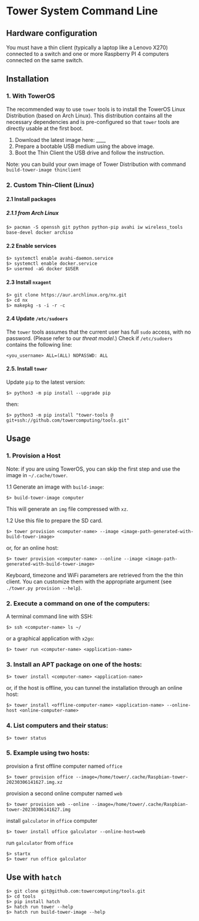 # Tower System Command Line

## Hardware configuration

You must have a thin client (typically a laptop like a Lenovo X270) connected to a switch and one or more Raspberry PI 4 computers connected on the same switch.

## Installation

### 1. With TowerOS

The recommended way to use  `tower` tools is to install the TowerOS Linux Distribution (based on Arch Linux). This distribution contains all the necessary dependencies and is pre-configured so that `tower` tools are directly usable at the first boot.
1. Download the latest image here: ____
2. Prepare a bootable USB medium using the above image.
3. Boot the Thin Client the USB drive and follow the instruction.

Note: you can build your own image of Tower Distribution with command `build-tower-image thinclient`

### 2. Custom Thin-Client (Linux)

#### 2.1 Install packages

##### 2.1.1 from Arch Linux
```
$> pacman -S openssh git python python-pip avahi iw wireless_tools base-devel docker archiso
```

#### 2.2 Enable services

```
$> systemctl enable avahi-daemon.service
$> systemctl enable docker.service
$> usermod -aG docker $USER
```

#### 2.3 Install `nxagent`

```
$> git clone https://aur.archlinux.org/nx.git
$> cd nx
$> makepkg -s -i -r -c
```

#### 2.4 Update `/etc/sudoers`

The `tower` tools assumes that the current user has full `sudo` access, with no password. (Please refer to our *threat model*.)
Check if `/etc/sudoers` contains the following line:

```
<you_username> ALL=(ALL) NOPASSWD: ALL
```

#### 2.5. Install `tower`

Update `pip` to the latest version:

```
$> python3 -m pip install --upgrade pip
```

then:

```
$> python3 -m pip install "tower-tools @ git+ssh://github.com/towercomputing/tools.git"
```

## Usage

### 1. Provision a Host

Note: if you are using TowerOS, you can skip the first step and use the image in `~/.cache/tower`.

1.1 Generate an image with `build-image`:

```
$> build-tower-image computer
```

This will generate an `img` file compressed with `xz`.

1.2 Use this file to prepare the SD card.

```
$> tower provision <computer-name> --image <image-path-generated-with-build-tower-image>
```

or, for an online host:

```
$> tower provision <computer-name> --online --image <image-path-generated-with-build-tower-image>
```

Keyboard, timezone and WiFi parameters are retrieved from the the thin client. You can customize them with the appropriate argument (see `./tower.py provision --help`).

### 2. Execute a command on one of the computers:

A terminal command line with SSH:

```
$> ssh <computer-name> ls ~/
```

or a graphical application with `x2go`:

```
$> tower run <computer-name> <application-name>
```

###  3. Install an APT package on one of the hosts:

```
$> tower install <computer-name> <application-name>
```

or, if the host is offline, you can tunnel the installation through an online host:

```
$> tower install <offline-computer-name> <application-name> --online-host <online-computer-name> 
```

### 4. List computers and their status:

```
$> tower status
```

### 5. Example using two hosts:

provision a first offline computer named `office`

```
$> tower provision office --image=/home/tower/.cache/Raspbian-tower-20230306141627.img.xz
```

provision a second online computer named `web`

```
$> tower provision web --online --image=/home/tower/.cache/Raspbian-tower-20230306141627.img
```

install `galculator` in `office` computer

```
$> tower install office galculator --online-host=web
```

run `galculator` from `office`

```
$> startx
$> tower run office galculator
```

## Use with `hatch`

```
$> git clone git@github.com:towercomputing/tools.git
$> cd tools
$> pip install hatch
$> hatch run tower --help
$> hatch run build-tower-image --help
```
